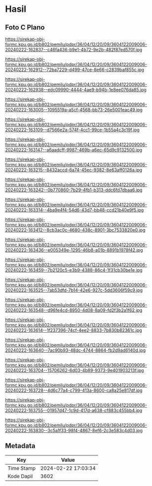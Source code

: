 # Hasil

## Foto C Plano

https://sirekap-obj-formc.kpu.go.id/b802/pemilu/pdpr/36/04/12/20/09/3604122009006-20240222-162837--c46fa436-b9e1-4b72-9e2b-482f87ed570f.jpg

https://sirekap-obj-formc.kpu.go.id/b802/pemilu/pdpr/36/04/12/20/09/3604122009006-20240222-162912--72ba7229-d499-47ce-8e66-c2839baf855c.jpg

https://sirekap-obj-formc.kpu.go.id/b802/pemilu/pdpr/36/04/12/20/09/3604122009006-20240222-162938--edc09990-4444-4ae9-b94b-1e8ee076da85.jpg

https://sirekap-obj-formc.kpu.go.id/b802/pemilu/pdpr/36/04/12/20/09/3604122009006-20240222-163005--1095519a-a5cf-4568-bb73-26e5001eac49.jpg

https://sirekap-obj-formc.kpu.go.id/b802/pemilu/pdpr/36/04/12/20/09/3604122009006-20240222-163109--d7566e2a-574f-4cc1-99ce-1b55a4c3c19f.jpg

https://sirekap-obj-formc.kpu.go.id/b802/pemilu/pdpr/36/04/12/20/09/3604122009006-20240222-163147--a6aadcff-9987-469b-a6ec-65d9c9132500.jpg

https://sirekap-obj-formc.kpu.go.id/b802/pemilu/pdpr/36/04/12/20/09/3604122009006-20240222-163215--8432accd-6a74-45ec-9382-8e63aff0126a.jpg

https://sirekap-obj-formc.kpu.go.id/b802/pemilu/pdpr/36/04/12/20/09/3604122009006-20240222-163242--0b770860-7b29-4fb1-b313-ddc6fd7dbaa6.jpg

https://sirekap-obj-formc.kpu.go.id/b802/pemilu/pdpr/36/04/12/20/09/3604122009006-20240222-163314--4ba9e4f4-54d6-43d7-bb48-ccd21b40e9f5.jpg

https://sirekap-obj-formc.kpu.go.id/b802/pemilu/pdpr/36/04/12/20/09/3604122009006-20240222-163412--8cb3ac0c-4680-438c-8901-3bc7533820e0.jpg

https://sirekap-obj-formc.kpu.go.id/b802/pemilu/pdpr/36/04/12/20/09/3604122009006-20240222-163436--e005349e-1295-46b8-a01b-8891b1978f42.jpg

https://sirekap-obj-formc.kpu.go.id/b802/pemilu/pdpr/36/04/12/20/09/3604122009006-20240222-163459--7b2120c5-e3b9-4388-86c4-1f31cb30be1e.jpg

https://sirekap-obj-formc.kpu.go.id/b802/pemilu/pdpr/36/04/12/20/09/3604122009006-20240222-163525--7ab53dfd-7b14-42e6-927c-5dd3606f59c9.jpg

https://sirekap-obj-formc.kpu.go.id/b802/pemilu/pdpr/36/04/12/20/09/3604122009006-20240222-163548--d96fe4cd-8950-4d08-8a09-fd2f3b2a1f62.jpg

https://sirekap-obj-formc.kpu.go.id/b802/pemilu/pdpr/36/04/12/20/09/3604122009006-20240222-163614--1f237396-74cf-4ee2-8833-7b830b82361c.jpg

https://sirekap-obj-formc.kpu.go.id/b802/pemilu/pdpr/36/04/12/20/09/3604122009006-20240222-163640--7ac90b93-48dc-4744-8864-fb2d9ad6140d.jpg

https://sirekap-obj-formc.kpu.go.id/b802/pemilu/pdpr/36/04/12/20/09/3604122009006-20240222-163704--15706262-6d03-4b89-9373-9e401903213f.jpg

https://sirekap-obj-formc.kpu.go.id/b802/pemilu/pdpr/36/04/12/20/09/3604122009006-20240222-163728--4d6c77a4-c799-413a-8600-ca8a25e817df.jpg

https://sirekap-obj-formc.kpu.go.id/b802/pemilu/pdpr/36/04/12/20/09/3604122009006-20240222-163755--01957d47-1c9d-417d-a638-cf883c455bb4.jpg

https://sirekap-obj-formc.kpu.go.id/b802/pemilu/pdpr/36/04/12/20/09/3604122009006-20240222-163830--3c5a1f33-98f4-4867-8ef6-2c3e583c4d03.jpg


## Metadata

| Key        | Value               |
| ---------- | ------------------- |
| Time Stamp | 2024-02-22 17:03:34 |
| Kode Dapil | 3602                |



